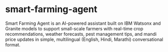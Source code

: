 # smart-farming-agent
Smart Farming Agent is an AI-powered assistant built on IBM Watsonx and Granite models to support small-scale farmers with real-time crop recommendations, weather forecasts, pest management tips, and mandi price updates in simple, multilingual (English, Hindi, Marathi) conversational format.
